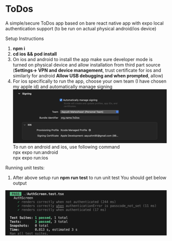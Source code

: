 # ToDos
A simple/secure ToDos app based on bare react native app with expo local authentication support (to be run on actual physical android/ios device)

Setup Instructions
1. **npm i**
2. **cd ios && pod install**
3. On ios and android to install the app make sure developer mode is turned on physical device and allow installation from third part source (**Settings-> VPN and device management**, trust certificate for ios and similarly for android **Allow USB debugging and when prompted**, allow)  
4. For ios specifically to run the app, choose your own team (I have chosen my apple id) and automatically manage signing
![Alt text](https://github.com/aayushm9595/ToDos/blob/develop/Signing.png)
To run on android and ios, use following command <br />
npx expo run:android <br />
npx expo run:ios


Running unit tests:

1. After above setup run **npm run test** to run unit test
You should get below output

![Alt text](https://github.com/aayushm9595/ToDos/blob/develop/Unit-test.png)

